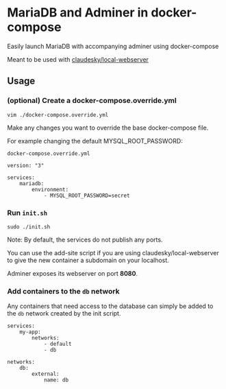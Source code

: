 # MariaDB and Adminer in docker-compose

Easily launch MariaDB with accompanying adminer using docker-compose

Meant to be used with [claudesky/local-webserver](https://github.com/claudesky/local-webserver)

## Usage

### (optional) Create a docker-compose.override.yml

```
vim ./docker-compose.override.yml
```

Make any changes you want to override the base docker-compose file.

For example changing the default MYSQL_ROOT_PASSWORD:

`docker-compose.override.yml`
```
version: "3"

services:
    mariadb:
        environment:
            - MYSQL_ROOT_PASSWORD=secret
```

### Run `init.sh`

```
sudo ./init.sh
```

Note:
By default, the services do not publish any ports.

You can use the add-site script if you are using claudesky/local-webserver to give the new container a subdomain on your localhost.

Adminer exposes its webserver on port **8080**.

### Add containers to the `db` network

Any containers that need access to the database can simply be added to the `db` network created by the init script.

```
services:
    my-app:
        networks:
            - default
            - db

networks:
    db:
        external:
            name: db
```
